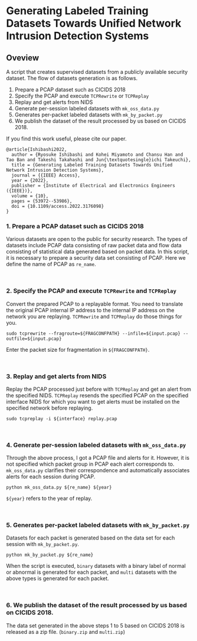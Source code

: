 # Generating Labeled Training Datasets Towards Unified Network Intrusion Detection Systems

## Oveview
A script that creates supervised datasets from a publicly available security dataset.
The flow of datasets generation is as follows.

1. Prepare a PCAP dataset such as CICIDS 2018
2. Specify the PCAP and execute `TCPRewrite` or `TCPReplay`
3. Replay and get alerts from NIDS
4. Generate per-session labeled datasets with `mk_oss_data.py`
5. Generates per-packet labeled datasets with `mk_by_packet.py`
6. We publish the dataset of the result processed by us based on CICIDS 2018.

If you find this work useful, please cite our paper.
```
@article{Ishibashi2022,
  author = {Ryosuke Ishibashi and Kohei Miyamoto and Chansu Han and Tao Ban and Takeshi Takahashi and Jun{\textquotesingle}ichi Takeuchi},
  title = {Generating Labeled Training Datasets Towards Unified Network Intrusion Detection Systems},
  journal = {{IEEE} Access},
  year = {2022},
  publisher = {Institute of Electrical and Electronics Engineers ({IEEE})},
  volume = {10},
  pages = {53972--53986},
  doi = {10.1109/access.2022.3176098}
}
```

### 1. Prepare a PCAP dataset such as CICIDS 2018
Various datasets are open to the public for security research.
The types of datasets include PCAP data consisting of raw packet data and flow data consisting of statistical data generated based on packet data.
In this script, it is necessary to prepare a security data set consisting of PCAP.
Here we define the name of PCAP as `re_name`.

<br> 

### 2. Specify the PCAP and execute `TCPRewrite` and `TCPReplay`
Convert the prepared PCAP to a replayable format.
You need to translate the original PCAP internal IP address to the internal IP address on the network you are replaying.
`TCPRewrite` and `TCPReplay` do those things for you.
```
sudo tcprewrite --fragroute=${FRAGCONFPATH} --infile=${input.pcap} --outfile=${input.pcap}
```
Enter the packet size for fragmentation in `${FRAGCONFPATH}`.

<br> 

### 3. Replay and get alerts from NIDS
Replay the PCAP processed just before with `TCPReplay` and get an alert from the specified NIDS.
`TCPReplay` resends the specified PCAP on the specified interface
NIDS for which you want to get alerts must be installed on the specified network before replaying.
```
sudo tcpreplay -i ${interface} replay.pcap
```

<br> 

### 4. Generate per-session labeled datasets with `mk_oss_data.py`
Through the above process, I got a PCAP file and alerts for it.
However, it is not specified which packet group in PCAP each alert corresponds to.
`mk_oss_data.py` clarifies their correspondence and automatically associates alerts for each session during PCAP.
```
python mk_oss_data.py ${re_name} ${year}
```
`${year}` refers to the year of replay.

<br> 

### 5. Generates per-packet labeled datasets with `mk_by_packet.py`
Datasets for each packet is generated based on the data set for each session with `mk_by_packet.py`.
```
python mk_by_packet.py ${re_name}
```
When the script is executed, `binary` datasets with a binary label of normal or abnormal is generated for each packet, and `multi` datasets with the above types is generated for each packet.

<br> 

### 6. We publish the dataset of the result processed by us based on CICIDS 2018.
The data set generated in the above steps 1 to 5 based on CICIDS 2018 is released as a zip file. (`binary.zip` and `multi.zip`)

